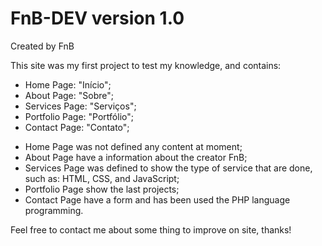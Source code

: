 # FnB-DEV version 1.0

Created by FnB

This site was my first project to test my knowledge, and contains:

- Home Page: "Início";
- About Page: "Sobre";
- Services Page: "Serviços";
- Portfolio Page: "Portfólio";
- Contact Page: "Contato";

* Home Page was not defined any content at moment;
* About Page have a information about the creator FnB;
* Services Page was defined to show the type of service that are done, such as: HTML, CSS, and JavaScript;
* Portfolio Page show the last projects;
* Contact Page have a form and has been used the PHP language programming.

Feel free to contact me about some thing to improve on site, thanks!
